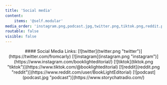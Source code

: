 ```yaml
---
title: 'Social media'
content:
    items: '@self.modular'
media_order: 'instagram.png,podcast.jpg,twitter.png,tiktok.png,reddit.png'
routable: false
visible: false
---
```


<center markdown="1">
#### Social Media Links:
[![twitter](twitter.png "twitter")](https://twitter.com/fromcarly) [![instagram](instagram.png "instagram")](https://www.instagram.com/booklighteditorial/) [![tiktok](tiktok.png "tiktok")](https://www.tiktok.com/@booklighteditorial) [![reddit](reddit.png "reddit")](https://www.reddit.com/user/BookLightEditorial) [![podcast](podcast.jpg "podcast")](https://www.storychatradio.com/)
</center>